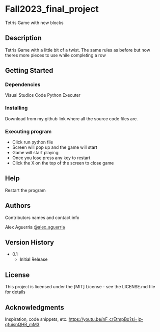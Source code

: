 # Fall2023_final_project

Tetris Game with new blocks

## Description

Tetris Game with a little bit of a twist. The same rules as before but now theres more pieces to use while completing a row
## Getting Started

### Dependencies

Visual Studios Code
Python Executer

### Installing


Download from my github link where all the source code files are.

### Executing program

- Click run python file
- Screen will pop up and the game will start
- Game will start playing 
- Once you lose press any key to restart
- Click the X on the top of the screen to close game

## Help

Restart the program

## Authors

Contributors names and contact info

Alex Aguerria
[@alex_aguerria](https://www.instagram.com/alex_aguerria/?hl=en)

## Version History

* 0.1
    * Initial Release

## License

This project is licensed under the [MIT] License - see the LICENSE.md file for details

## Acknowledgments

Inspiration, code snippets, etc.
https://youtu.be/nF_crEtmpBo?si=jz-qfuisnQHB_mM3